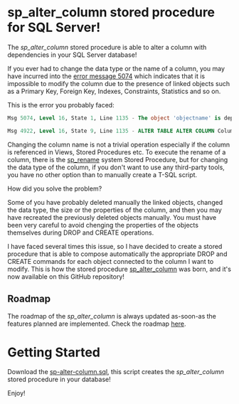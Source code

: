 # sp_alter_column stored procedure for SQL Server!

The *sp_alter_column* stored procedure is able to alter a column with dependencies in your SQL Server database!

If you ever had to change the data type or the name of a column, you may have incurred into the [error message 5074](https://docs.microsoft.com/en-us/sql/relational-databases/errors-events/database-engine-events-and-errors?view=sql-server-2017#errors-5000-to-5999) which indicates that it is impossible to modify the column due to the presence of linked objects such as a Primary Key, Foreign Key, Indexes, Constraints, Statistics and so on.

This is the error you probably faced:

```sql
Msg 5074, Level 16, State 1, Line 1135 - The object 'objectname' is dependent on column 'columnname'.

Msg 4922, Level 16, State 9, Line 1135 - ALTER TABLE ALTER COLUMN Columnname failed because one or more objects access this column.
```

Changing the column name is not a trivial operation especially if the column is referenced in Views, Stored Procedures etc. To execute the rename of a column, there is the [sp_rename](https://docs.microsoft.com/sql/relational-databases/system-stored-procedures/sp-rename-transact-sql?view=sql-server-2017) system Stored Procedure, but for changing the data type of the column, if you don't want to use any third-party tools, you have no other option than to manually create a T-SQL script.

How did you solve the problem?

Some of you have probably deleted manually the linked objects, changed the data type, the size or the properties of the column, and then you may have recreated the previously deleted objects manually. You must have been very careful to avoid chenging the properties of the objects themselves during DROP and CREATE operations.

I have faced several times this issue, so I have decided to create a stored procedure that is able to compose automatically the appropriate DROP and CREATE commands for each object connected to the column I want to modify. This is how the stored procedure [sp_alter_column](https://github.com/segovoni/sp_alter_column) was born, and it's now available on this GitHub repository!

## Roadmap

The roadmap of the *sp_alter_column* is always updated as-soon-as the features planned are implemented. Check the roadmap [here](roadmap.md).

# Getting Started

Download the [sp-alter-column.sql](/source/sp-alter-column.sql), this script creates the *sp_alter_column* stored procedure in your database!


Enjoy!
